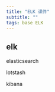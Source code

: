 ```yaml
---
title: "ELK 课件"
subtitle: ""
tags: base ELK
---
```


## elk

elasticsearch

lotstash

kibana


<script>
window.location.href='http://victorfengming.gitee.io/elk/';
</script>